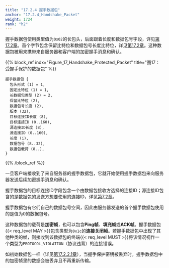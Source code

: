 ```yaml
---
title: "17.2.4 握手数据包"
anchor: "17.2.4_Handshake_Packet"
weight: 1724
rank: "h2"
---
```


握手数据包使用类型值为`0x02`的长包头，后面跟着长度和数据包号字段，详见[第17.2章]()。首个字节包含保留比特位和数据包号长度比特位，详见[第17.2章]()。这种数据包被用来携带来自服务器和客户端的加密握手消息和确认。

{{% block_ref
indx="Figure_17_Handshake_Protected_Packet"
title="图17：受握手保护的数据包" %}}

```
握手数据包 {
  包头形式 (1) = 1,
  固定比特位 (1) = 1,
  长数据包类型 (2) = 2,
  保留比特位 (2),
  数据包号长度 (2),
  版本 (32),
  目标连接ID长度 (8),
  目标连接ID (0..160),
  源连接ID长度 (8),
  源连接ID (0..160),
  长度 (i),
  数据包号 (8..32),
  数据包载荷 (8..),
}
```

{{% /block_ref %}}

一旦客户端接收到了来自服务器的握手数据包，它就开始使用握手数据包来向服务器发送后续加密握手消息和确认。

握手数据包的目标连接ID字段包含一个由数据包接收方选择的连接ID；源连接ID包含的是数据包的发送方想要使用的连接ID，详见[第7.2章]()。

握手数据包有它们自己的数据包号空间，因此由服务器发送的首个握手数据包使用的是值为0的数据包号。

这种数据包的载荷是**加密帧**，也可以包含**Ping帧**、**填充帧**或**ACK帧**。握手数据包{{< req_level MAY >}}包含类型为`0x1c`的**连接关闭帧**。若握手数据包中出现了其他种类的帧，则接收到该数据包的终端{{< req_level MUST >}}将该情况视作一个类型为`PROTOCOL_VIOLATION`（协议违背）的连接错误。

如初始数据包一样（详见[第17.2.2.1章]()），当握手保护密钥被丢弃时，握手数据包中的加密帧里的数据会被丢弃且不再重新传输。

